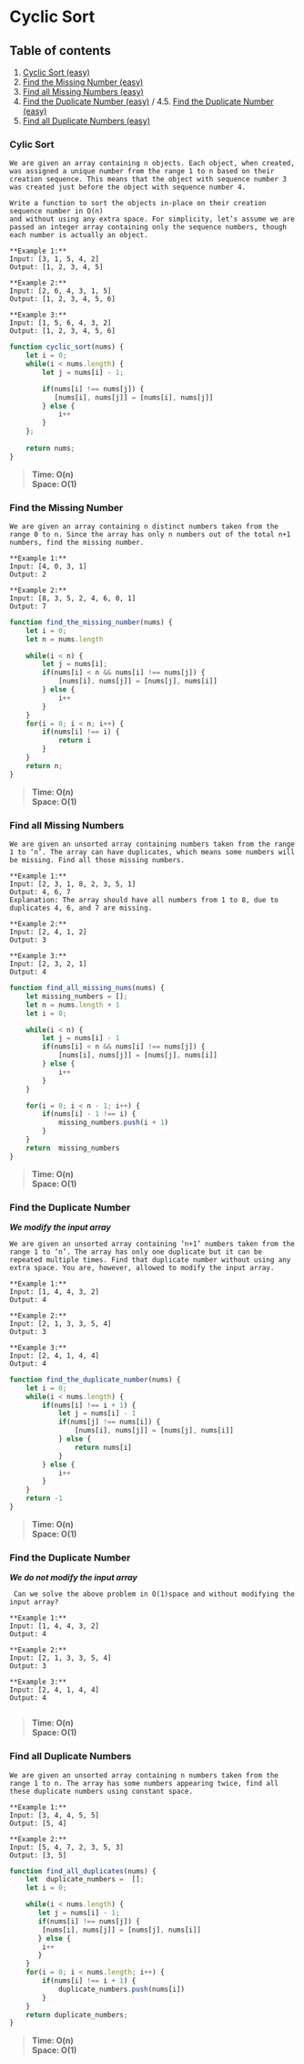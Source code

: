 # Cyclic Sort

## Table of contents

1. [Cyclic Sort (easy)](#Cyclic-Sort)
2. [Find the Missing Number (easy)](#Find-the-Missing-Number)
3. [Find all Missing Numbers (easy)](#Find-all-Missing-Numbers)
4. [Find the Duplicate Number (easy)](#Find-the-Duplicate-Number)
/ 4.5. [Find the Duplicate Number (easy)](#Find-the-Duplicate-Number)
5. [Find all Duplicate Numbers (easy)](#Find-all-Duplicate-Numbers)
### Cylic Sort 

```
We are given an array containing n objects. Each object, when created, was assigned a unique number from the range 1 to n based on their creation sequence. This means that the object with sequence number 3 was created just before the object with sequence number 4.

Write a function to sort the objects in-place on their creation sequence number in O(n)
and without using any extra space. For simplicity, let’s assume we are passed an integer array containing only the sequence numbers, though each number is actually an object.
```
```
**Example 1:**
Input: [3, 1, 5, 4, 2]
Output: [1, 2, 3, 4, 5]

**Example 2:**
Input: [2, 6, 4, 3, 1, 5]
Output: [1, 2, 3, 4, 5, 6]

**Example 3:**
Input: [1, 5, 6, 4, 3, 2]
Output: [1, 2, 3, 4, 5, 6]
```
```js
function cyclic_sort(nums) {
    let i = 0;
    while(i < nums.length) {
        let j = nums[i] - 1;

        if(nums[i] !== nums[j]) {
           [nums[i], nums[j]] = [nums[i], nums[j]]
        } else {
            i++
        }
    };
 
    return nums;
}
```

> **Time: O(n)**<br>
> **Space: O(1)**

### Find the Missing Number
```
We are given an array containing n distinct numbers taken from the range 0 to n. Since the array has only n numbers out of the total n+1 numbers, find the missing number.
```
```
**Example 1:**
Input: [4, 0, 3, 1]
Output: 2

**Example 2:**
Input: [8, 3, 5, 2, 4, 6, 0, 1]
Output: 7
```
```js
function find_the_missing_number(nums) {
    let i = 0;
    let n = nums.length

    while(i < n) {
        let j = nums[i];
        if(nums[i] < n && nums[i] !== nums[j]) {
            [nums[i], nums[j]] = [nums[j], nums[i]]
        } else {
            i++
        }
    }
    for(i = 0; i < n; i++) {
        if(nums[i] !== i) {
            return i
        }
    }
    return n;
}


```
> **Time: O(n)**<br>
> **Space: O(1)**

### Find all Missing Numbers 

```
We are given an unsorted array containing numbers taken from the range 1 to ‘n’. The array can have duplicates, which means some numbers will be missing. Find all those missing numbers.
```
```
**Example 1:**
Input: [2, 3, 1, 8, 2, 3, 5, 1]
Output: 4, 6, 7
Explanation: The array should have all numbers from 1 to 8, due to duplicates 4, 6, and 7 are missing.

**Example 2:**
Input: [2, 4, 1, 2]
Output: 3

**Example 3:**
Input: [2, 3, 2, 1]
Output: 4
```
```js
function find_all_missing_nums(nums) {
    let missing_numbers = [];
    let n = nums.length + 1
    let i = 0;

    while(i < n) {
        let j = nums[i] - 1
        if(nums[i] < n && nums[i] !== nums[j]) {
            [nums[i], nums[j]] = [nums[j], nums[i]]
        } else {
            i++
        }
    }

    for(i = 0; i < n - 1; i++) {
        if(nums[i] - 1 !== i) {
            missing_numbers.push(i + 1)
        }
    }
    return  missing_numbers
}
```
> **Time: O(n)**<br>
> **Space: O(1)**

### Find the Duplicate Number
***We modify the input array***
```
We are given an unsorted array containing ‘n+1’ numbers taken from the range 1 to ‘n’. The array has only one duplicate but it can be repeated multiple times. Find that duplicate number without using any extra space. You are, however, allowed to modify the input array.
```
```
**Example 1:**
Input: [1, 4, 4, 3, 2]
Output: 4

**Example 2:**
Input: [2, 1, 3, 3, 5, 4]
Output: 3

**Example 3:**
Input: [2, 4, 1, 4, 4]
Output: 4
```
```js
function find_the_duplicate_number(nums) {
    let i = 0;
    while(i < nums.length) {
        if(nums[i] !== i + 1) {
            let j = nums[i] - 1
            if(nums[j] !== nums[i]) {
                [nums[i], nums[j]] = [nums[j], nums[i]]
            } else {
                return nums[i]
            }
        } else {
            i++
        }
    } 
    return -1
}

```
> **Time: O(n)**<br>
> **Space: O(1)**

### Find the Duplicate Number 
***We do not modify the input array***
```
 Can we solve the above problem in O(1)space and without modifying the input array?
```
```
**Example 1:**
Input: [1, 4, 4, 3, 2]
Output: 4

**Example 2:**
Input: [2, 1, 3, 3, 5, 4]
Output: 3

**Example 3:**
Input: [2, 4, 1, 4, 4]
Output: 4
```
```js

```

> **Time: O(n)**<br>
> **Space: O(1)**

### Find all Duplicate Numbers 
```
We are given an unsorted array containing n numbers taken from the range 1 to n. The array has some numbers appearing twice, find all these duplicate numbers using constant space.
```
```
**Example 1:**
Input: [3, 4, 4, 5, 5]
Output: [5, 4]

**Example 2:**
Input: [5, 4, 7, 2, 3, 5, 3]
Output: [3, 5]
```
```js
function find_all_duplicates(nums) {
    let  duplicate_numbers =  [];
    let i = 0;

    while(i < nums.length) {
       let j = nums[i] - 1;
       if(nums[i] !== nums[j]) {
        [nums[i], nums[j]] = [nums[j], nums[i]]
       } else {
        i++
       }
    }
    for(i = 0; i < nums.length; i++) {
        if(nums[i] !== i + 1) {
            duplicate_numbers.push(nums[i])
        }
    }
    return duplicate_numbers;
}
```
> **Time: O(n)**<br>
> **Space: O(1)**